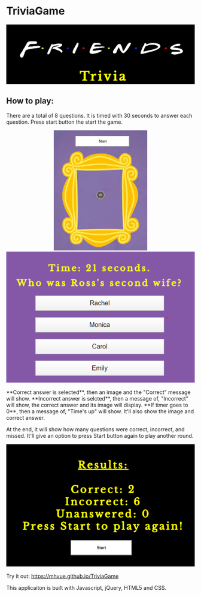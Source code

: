 # TriviaGame
<p align="center">
<img src="assets/images/friendsTriviaLogo.png">
</p>

## How to play:
There are a total of 8 questions. It is timed with 30 seconds to answer each question. Press start button the start the game.
<p align="center">
<img src="assets/images/friendsFrameStart.png" width="250px"><img src="assets/images/friendsQuesAnsLogo.png">
</p>
**Correct answer is selected**, then an image and the "Correct" message will show. 
**Incorrect answer is selcted**, then a message of, "Incorrect" will show, the correct answer and its image will display. 
**If timer goes to 0**, then a message of, "Time's up" will show. It'll also show the image and correct answer.  

At the end, it will show how many questions were correct, incorrect, and missed. It'll give an option to press Start button again to play another round. 
<p align="center"><img src="assets/images/friendsResults.png"></p>

Try it out: https://mhvue.github.io/TriviaGame  

This applicaiton is built with Javascript, jQuery, HTML5 and CSS. 
